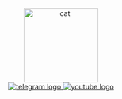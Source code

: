 <div align="center">
  <img src="https://media.giphy.com/media/v1.Y2lkPTc5MGI3NjExMHp0empmdDFpdjJyZzFwOXp5aHdhM3lwcDhqY3psNGxjNzhkbmt6cyZlcD12MV9pbnRlcm5hbF9naWZfYnlfaWQmY3Q9cw/JkKcK6nIy3txeChSRA/giphy.gif" width="150" alt="cat"/>
  <div>
    <a target="_blank" href="https://t.me/zhd4nov">
      <img src="https://img.shields.io/badge/Telegram-blue?style=for-the-badge&logo=telegram&logoColor=white" alt="telegram logo"/>
    </a>
    <a target="_blank" href="https://www.youtube.com/channel/UCsDbNnhYK-KED4fQex9WttQ">
      <img src="https://img.shields.io/badge/Youtube-red?style=for-the-badge&logo=youtube&logoColor=white" alt="youtube logo"/>
    </a>
  </div>
</div>

<!--



**zhd4nov/zhd4nov** is a ✨ _special_ ✨ repository because its `README.md` (this file) appears on your GitHub profile.

Here are some ideas to get you started:

- 🔭 I’m currently working on ...
- 🌱 I’m currently learning ...
- 👯 I’m looking to collaborate on ...
- 🤔 I’m looking for help with ...
- 💬 Ask me about ...
- 📫 How to reach me: ...
- 😄 Pronouns: ...
- ⚡ Fun fact: ...
-->
